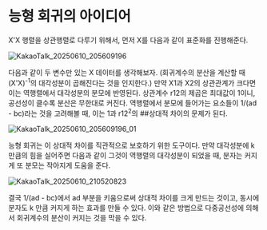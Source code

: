 # 능형 회귀의 아이디어

X'X 행렬을 상관행렬로 다루기 위해서, 먼저 X를 다음과 같이 표준화를 진행해준다.

![KakaoTalk_20250610_205609196](https://github.com/user-attachments/assets/6dd15336-896e-4016-b3d1-650986f8bdd0)

다음과 같이 두 변수만 있는 X 데이터를 생각해보자. (회귀계수의 분산을 계산할 때 (X'X)<sup>-1</sup>의 대각성분이 곱해진다는 것을 인지한다.)
만약 X1과 X2의 상관관계가 크다면 이는 역행렬에서 대각성분의 분모에 반영된다. 상관계수 r12의 제곱은 최대값이 1이니, 공선성이 클수록 분산은 무한대로 커진다.
역행렬에서 분모에 들어가는 요소들이 1/(ad - bc)라는 것을 고려해볼 때, 이는 1과 r12<sup>2</sup>의 ##상대적 차이의 문제가 된다.

![KakaoTalk_20250610_205609196_01](https://github.com/user-attachments/assets/4f64be65-1338-4dd2-9627-0838fdaf9542)

능형 회귀는 이 상대적 차이를 직관적으로 보호하기 위한 도구이다. 만약 대각성분에 k만큼의 힘을 실어주면
다음과 같이 그것이 역행렬의 대각성분이 되었을 때, 분자는 커지게 또 분모는 작아지게 도움을 준다.

![KakaoTalk_20250610_210520823](https://github.com/user-attachments/assets/d9f2367e-308e-47e1-8425-08a9b79a17f8)

결국 1/(ad - bc)에서 ad 부분을 키움으로써 상대적 차이를 크게 만드는 것이고, 동시에 분자도 k 만큼 커지게 하는 효과를 만들 수 있다.
이와 같은 방법으로 다중공선성에 의해서 회귀계수의 분산이 커지는 것을 막을 수 있다.
